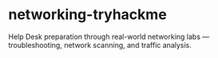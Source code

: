 # networking-tryhackme
Help Desk preparation through real-world networking labs — troubleshooting, network scanning, and traffic analysis.
